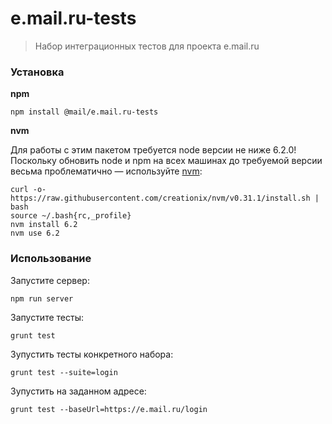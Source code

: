 # e.mail.ru-tests

> Набор интеграционных тестов для проекта e.mail.ru


### Установка

**npm**

```
npm install @mail/e.mail.ru-tests
```

**nvm**

Для работы с этим пакетом требуется node версии не ниже 6.2.0! <br />
Поскольку обновить node и npm на всех машинах до требуемой версии весьма проблематично — используйте [nvm](https://github.com/creationix/nvm):

```
curl -o- https://raw.githubusercontent.com/creationix/nvm/v0.31.1/install.sh | bash
source ~/.bash{rc,_profile}
nvm install 6.2
nvm use 6.2
```


### Использование


Запустите сервер: 

```
npm run server
```

Запустите тесты: 

```
grunt test
```

Зупустить тесты конкретного набора:

```
grunt test --suite=login
```

Зупустить на заданном адресе:

```
grunt test --baseUrl=https://e.mail.ru/login
```
